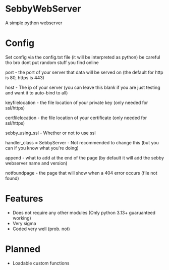 # SebbyWebServer
A simple python webserver
# Config
Set config via the config.txt file (it will be interpreted as python) be careful tho bro dont put random stuff you find online

port - the port of your server that data will be served on (the default for http is 80, https is 443)

host - The ip of your server (you can leave this blank if you are just testing and want it to auto-bind to all)

keyfilelocation - the file location of your private key (only needed for ssl/https)

certfilelocation - the file location of your certificate (only needed for ssl/https)

sebby_using_ssl - Whether or not to use ssl

handler_class = SebbyServer - Not recommended to change this (but you can if you know what you're doing)

append - what to add at the end of the page (by default it will add the sebby webserver name and version)

notfoundpage - the page that will show when a 404 error occurs (file not found)

# Features
 - Does not require any other modules (Only python 3.13+ guaruanteed working)
 - Very sigma
 - Coded very well (prob. not)
# Planned
 - Loadable custom functions
